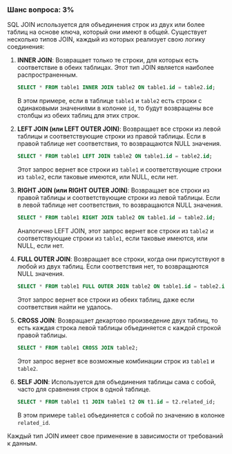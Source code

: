 ### Шанс вопроса: 3%

SQL JOIN используется для объединения строк из двух или более таблиц на основе ключа, который они имеют в общей. Существует несколько типов JOIN, каждый из которых реализует свою логику соединения:

1. **INNER JOIN**: Возвращает только те строки, для которых есть соответствие в обеих таблицах. Этот тип JOIN является наиболее распространенным.
   ```sql
   SELECT * FROM table1 INNER JOIN table2 ON table1.id = table2.id;
   ```
   В этом примере, если в таблице `table1` и `table2` есть строки с одинаковыми значениями в колонке `id`, то будут возвращены все столбцы из обеих таблиц для этих строк.

2. **LEFT JOIN (или LEFT OUTER JOIN)**: Возвращает все строки из левой таблицы и соответствующие строки из правой таблицы. Если в правой таблице нет соответствия, то возвращаются NULL значения.
   ```sql
   SELECT * FROM table1 LEFT JOIN table2 ON table1.id = table2.id;
   ```
   Этот запрос вернет все строки из `table1` и соответствующие строки из `table2`, если таковые имеются, или NULL, если нет.

3. **RIGHT JOIN (или RIGHT OUTER JOIN)**: Возвращает все строки из правой таблицы и соответствующие строки из левой таблицы. Если в левой таблице нет соответствия, то возвращаются NULL значения.
   ```sql
   SELECT * FROM table1 RIGHT JOIN table2 ON table1.id = table2.id;
   ```
   Аналогично LEFT JOIN, этот запрос вернет все строки из `table2` и соответствующие строки из `table1`, если таковые имеются, или NULL, если нет.

4. **FULL OUTER JOIN**: Возвращает все строки, когда они присутствуют в любой из двух таблиц. Если соответствия нет, то возвращаются NULL значения.
   ```sql
   SELECT * FROM table1 FULL OUTER JOIN table2 ON table1.id = table2.id;
   ```
   Этот запрос вернет все строки из обеих таблиц, даже если соответствия найти не удалось.

5. **CROSS JOIN**: Возвращает декартово произведение двух таблиц, то есть каждая строка левой таблицы объединяется с каждой строкой правой таблицы.
   ```sql
   SELECT * FROM table1 CROSS JOIN table2;
   ```
   Этот запрос вернет все возможные комбинации строк из `table1` и `table2`.

6. **SELF JOIN**: Используется для объединения таблицы сама с собой, часто для сравнения строк в одной таблице.
   ```sql
   SELECT * FROM table1 t1 JOIN table1 t2 ON t1.id = t2.related_id;
   ```
   В этом примере `table1` объединяется с собой по значению в колонке `related_id`.

Каждый тип JOIN имеет свое применение в зависимости от требований к данным.